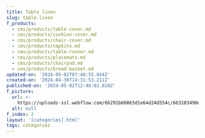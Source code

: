 ```yaml
---
title: Table linen
slug: table-linen
f_products:
  - cms/products/table-cover.md
  - cms/products/cushion-cover.md
  - cms/products/chair-cover.md
  - cms/products/napkins.md
  - cms/products/table-runner.md
  - cms/products/placemats.md
  - cms/products/chairpad.md
  - cms/products/bread-basket.md
updated-on: '2024-05-02T07:48:55.844Z'
created-on: '2024-04-30T14:31:53.211Z'
published-on: '2024-05-02T12:48:02.820Z'
f_picture:
  url: >-
    https://uploads-ssl.webflow.com/66291b60863d1e64d24d554c/663103490dcda42ac221a98a_pexels-pixabay-262882.jpg
  alt: null
f_index: 2
layout: '[categories].html'
tags: categories
---
```



